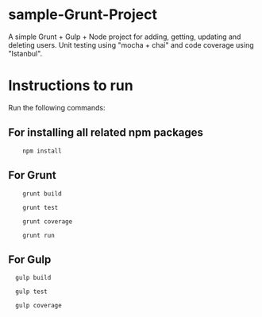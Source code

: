 # sample-Grunt-Project

A simple Grunt + Gulp + Node project for adding, getting, updating and deleting users. Unit testing using "mocha + chai" and code coverage using "Istanbul".

# Instructions to run

Run the following commands:

##  For installing all related npm packages
  		npm install
  		
##  For Grunt

  		grunt build
  
  		grunt test
  
  		grunt coverage
  
  		grunt run
  		
##  For Gulp
      gulp build
      
      gulp test
      
      gulp coverage
